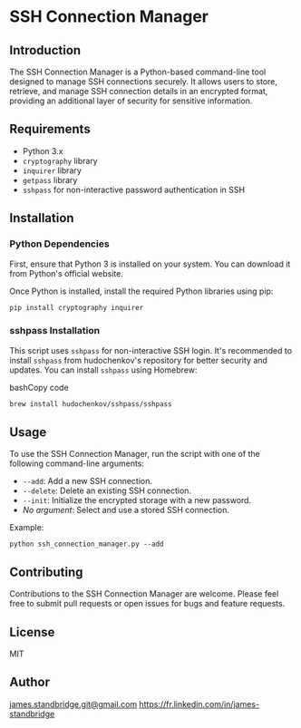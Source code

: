 # SSH Connection Manager

## Introduction

The SSH Connection Manager is a Python-based command-line tool designed to manage SSH connections securely. It allows users to store, retrieve, and manage SSH connection details in an encrypted format, providing an additional layer of security for sensitive information.

## Requirements

- Python 3.x
- `cryptography` library
- `inquirer` library
- `getpass` library
- `sshpass` for non-interactive password authentication in SSH

## Installation

### Python Dependencies

First, ensure that Python 3 is installed on your system. You can download it from Python's official website.

Once Python is installed, install the required Python libraries using pip:

```bash
pip install cryptography inquirer
```

### sshpass Installation

This script uses `sshpass` for non-interactive SSH login. It's recommended to install `sshpass` from hudochenkov's repository for better security and updates. You can install `sshpass` using Homebrew:

bashCopy code

```bash
brew install hudochenkov/sshpass/sshpass
```

## Usage

To use the SSH Connection Manager, run the script with one of the following command-line arguments:

- `--add`: Add a new SSH connection.
- `--delete`: Delete an existing SSH connection.
- `--init`: Initialize the encrypted storage with a new password.
- _No argument_: Select and use a stored SSH connection.

Example:

```
python ssh_connection_manager.py --add
```

## Contributing

Contributions to the SSH Connection Manager are welcome. Please feel free to submit pull requests or open issues for bugs and feature requests.

## License

MIT

## Author

james.standbridge.git@gmail.com
https://fr.linkedin.com/in/james-standbridge
